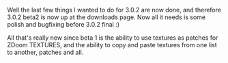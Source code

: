 
Well the last few things I wanted to do for 3.0.2 are now done, and therefore 3.0.2 beta2 is now up at the downloads page. Now all it needs is some polish and bugfixing before 3.0.2 final :)

All that's really new since beta 1 is the ability to use textures as patches for ZDoom TEXTURES, and the ability to copy and paste textures from one list to another, patches and all.